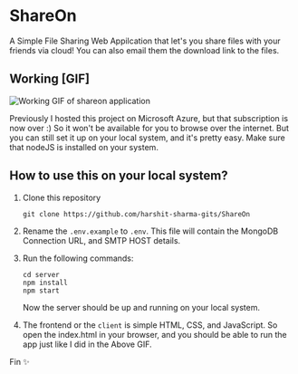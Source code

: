 # ShareOn
A Simple File Sharing Web Appilcation that let's you share files with your friends via cloud! You can also email them the download link to the files.

## Working [GIF]
![Working GIF of shareon application](https://github.com/harshit-sharma-gits/ShareOn/assets/75475819/ef4be23b-ab7a-471e-9433-8453e767deb2)


Previously I hosted this project on Microsoft Azure, but that subscription is now over :)
So it won't be available for you to browse over the internet. But you can still set it up on your local system, and it's pretty easy.
Make sure that nodeJS is installed on your system.

## How to use this on your local system?

1. Clone this repository
   ```
   git clone https://github.com/harshit-sharma-gits/ShareOn
   ```

2. Rename the `.env.example` to `.env`. This file will contain the MongoDB Connection URL, and SMTP HOST details.
   
3. Run the following commands:
   ```
   cd server
   npm install
   npm start
   ```
   Now the server should be up and running on your local system.

4. The frontend or the `client` is simple HTML, CSS, and JavaScript. So open the index.html in your browser, and you should be able to run the app just like I did in the Above GIF.

Fin ✨
